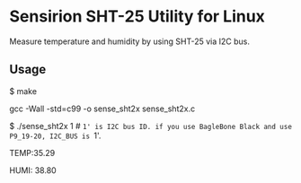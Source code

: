 # Sensirion SHT-25 Utility for Linux

Measure temperature and humidity by using SHT-25 via I2C bus.

## Usage

$ make

gcc -Wall -std=c99 -o sense_sht2x sense_sht2x.c

$ ./sense_sht2x 1 # `1' is I2C bus ID. if you use BagleBone Black and use P9_19-20, I2C_BUS is `1'.

TEMP:35.29

HUMI: 38.80


